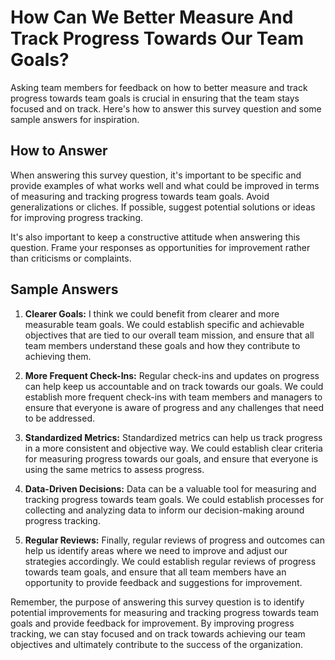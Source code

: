 How Can We Better Measure And Track Progress Towards Our Team Goals?
===========================================================================================

Asking team members for feedback on how to better measure and track progress towards team goals is crucial in ensuring that the team stays focused and on track. Here's how to answer this survey question and some sample answers for inspiration.

How to Answer
-------------

When answering this survey question, it's important to be specific and provide examples of what works well and what could be improved in terms of measuring and tracking progress towards team goals. Avoid generalizations or cliches. If possible, suggest potential solutions or ideas for improving progress tracking.

It's also important to keep a constructive attitude when answering this question. Frame your responses as opportunities for improvement rather than criticisms or complaints.

Sample Answers
--------------

1. **Clearer Goals:** I think we could benefit from clearer and more measurable team goals. We could establish specific and achievable objectives that are tied to our overall team mission, and ensure that all team members understand these goals and how they contribute to achieving them.

2. **More Frequent Check-Ins:** Regular check-ins and updates on progress can help keep us accountable and on track towards our goals. We could establish more frequent check-ins with team members and managers to ensure that everyone is aware of progress and any challenges that need to be addressed.

3. **Standardized Metrics:** Standardized metrics can help us track progress in a more consistent and objective way. We could establish clear criteria for measuring progress towards our goals, and ensure that everyone is using the same metrics to assess progress.

4. **Data-Driven Decisions:** Data can be a valuable tool for measuring and tracking progress towards team goals. We could establish processes for collecting and analyzing data to inform our decision-making around progress tracking.

5. **Regular Reviews:** Finally, regular reviews of progress and outcomes can help us identify areas where we need to improve and adjust our strategies accordingly. We could establish regular reviews of progress towards team goals, and ensure that all team members have an opportunity to provide feedback and suggestions for improvement.

Remember, the purpose of answering this survey question is to identify potential improvements for measuring and tracking progress towards team goals and provide feedback for improvement. By improving progress tracking, we can stay focused and on track towards achieving our team objectives and ultimately contribute to the success of the organization.
